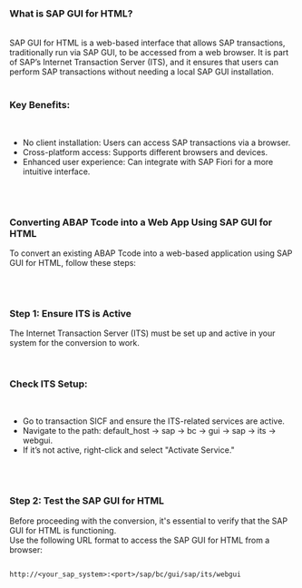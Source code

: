 ### What is SAP GUI for HTML?

</br>
SAP GUI for HTML is a web-based interface that allows SAP transactions, traditionally run via SAP GUI, to be accessed from a web browser. It is part of SAP’s Internet Transaction Server (ITS), and it ensures that users can perform SAP transactions without needing a local SAP GUI installation.
</br></br>

### Key Benefits: 
</br>

- No client installation: Users can access SAP transactions via a browser.
- Cross-platform access: Supports different browsers and devices.
- Enhanced user experience: Can integrate with SAP Fiori for a more intuitive interface.

</br></br>

### Converting ABAP Tcode into a Web App Using SAP GUI for HTML </br>
To convert an existing ABAP Tcode into a web-based application using SAP GUI for HTML, follow these steps:

</br></br>

### Step 1: Ensure ITS is Active </br>
The Internet Transaction Server (ITS) must be set up and active in your system for the conversion to work.

</br>

### Check ITS Setup: 

</br>

- Go to transaction SICF and ensure the ITS-related services are active. 
- Navigate to the path: default_host -> sap -> bc -> gui -> sap -> its -> webgui. 
- If it’s not active, right-click and select "Activate Service." 


</br></br>

### Step 2: Test the SAP GUI for HTML </br>
Before proceeding with the conversion, it's essential to verify that the SAP GUI for HTML is functioning.
</br>
Use the following URL format to access the SAP GUI for HTML from a browser:
</br>

```

http://<your_sap_system>:<port>/sap/bc/gui/sap/its/webgui

```

